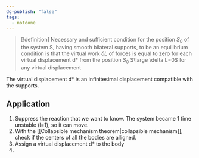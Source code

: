 ```yaml
---
dg-publish: "false"
tags:
  - notdone
---
```

>[!definition]
>Necessary and sufficient condition for the position $S_{0}$ of the system S, having smooth bilateral supports, to be an equilibrium condition is that the virtual work $\delta L$ of forces is equal to zero for each virtual displacement d* from the position $S_{0}$
> $\large \delta L=0$ for any virtual displacement

The virtual displacement d* is an infinitesimal displacement compatible with the supports.

## Application
1. Suppress the reaction that we want to know. The system became 1 time unstable (l=1), so it can move.
2. With the [[Collapsible mechanism theorem|collapsible mechanism]], check if the centers of all the bodies are alligned.
3. Assign a virtual displacement d* to the body
4. 